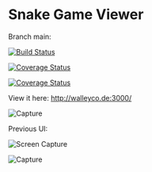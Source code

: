 # Snake Game Viewer

Branch main: 

[![Build Status](https://www.travis-ci.com/ChrisWalley/Runtime-Terror---Snake-Game-Viewer.svg?branch=main)](https://www.travis-ci.com/ChrisWalley/Runtime-Terror---Snake-Game-Viewer)

[![Coverage Status](https://coveralls.io/repos/github/ChrisWalley/Runtime-Terror---Snake-Game-Viewer/badge.svg?branch=main)](https://coveralls.io/github/ChrisWalley/Runtime-Terror---Snake-Game-Viewer?branch=main)

[![Coverage Status](https://coveralls.io/repos/github/ChrisWalley/Runtime-Terror---Snake-Game-Viewer/badge.png?branch=main)](https://coveralls.io/github/ChrisWalley/Runtime-Terror---Snake-Game-Viewer?branch=main)


View it here: http://walleyco.de:3000/

![Capture](https://user-images.githubusercontent.com/19406443/119340146-69ba5b80-bc92-11eb-980f-dc16389e8568.PNG)

Previous UI:

![Screen Capture](https://user-images.githubusercontent.com/19406443/117628485-7fe7f800-b179-11eb-8c40-95374b5b5a23.PNG)


![Capture](https://user-images.githubusercontent.com/19406443/114347236-ecfd7300-9b64-11eb-9372-2f828fb7e95a.PNG)

